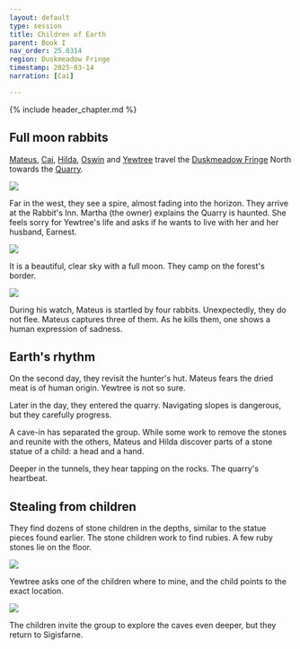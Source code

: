 ```yaml
---
layout: default
type: session
title: Children of Earth
parent: Book I
nav_order: 25.0314
region: Duskmeadow Fringe
timestamp: 2025-03-14
narration: [Cai]

---
```


{% include header_chapter.md %}

## Full moon rabbits

[Mateus](../../directory/Sigisfarne/Mateus.md), [Cai](../../directory/Sigisfarne/Cai.md), [Hilda](../../directory/Sigisfarne/Hilda.md), [Oswin](../../directory/Sigisfarne/Oswin.md) and [Yewtree](../../directory/Sigisfarne/Yewtree.md) travel the [Duskmeadow Fringe](../../directory/DuskmeadowFringe/index.md) North towards the [Quarry](../../directory/DuskmeadowFringe/Quarry.md).

![](https://i.imgur.com/wO8ay34.png)

Far in the west, they see a spire, almost fading into the horizon.
They arrive at the Rabbit's Inn.
Martha (the owner) explains the Quarry is haunted.
She feels sorry for Yewtree's life and asks if he wants to live with her and her husband, Earnest.

![](https://i.imgur.com/J0kh8Zc.png)

It is a beautiful, clear sky with a full moon.
They camp on the forest's border.

![](https://i.imgur.com/V5XPByM.jpeg)

During his watch, Mateus is startled by four rabbits. Unexpectedly, they do not flee. Mateus captures three of them. As he kills them, one shows a human expression of sadness.

## Earth's rhythm

On the second day, they revisit the hunter's hut. Mateus fears the dried meat is of human origin. Yewtree is not so sure.

Later in the day, they entered the quarry. Navigating slopes is dangerous, but they carefully progress.

A cave-in has separated the group. While some work to remove the stones and reunite with the others, Mateus and Hilda discover parts of a stone statue of a child: a head and a hand.

Deeper in the tunnels, they hear tapping on the rocks. The quarry's heartbeat.

## Stealing from children 

They find dozens of stone children in the depths, similar to the statue pieces found earlier. The stone children work to find rubies. A few ruby stones lie on the floor.

![](https://i.imgur.com/kXjfLYc.png)

Yewtree asks one of the children where to mine, and the child points to the exact location.

![](https://i.imgur.com/EEPH5U8.png)

The children invite the group to explore the caves even deeper, but they return to Sigisfarne.
